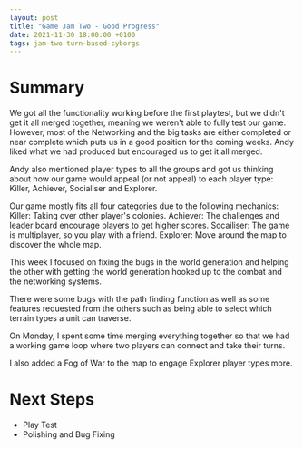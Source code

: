 ```yaml
---
layout: post
title: "Game Jam Two - Good Progress"
date: 2021-11-30 18:00:00 +0100
tags: jam-two turn-based-cyborgs
---
```


# Summary
We got all the functionality working before the first playtest, but we didn't get it all merged together, meaning we weren't able to fully test our game. However, most of the Networking and the big tasks are either completed or near complete which puts us in a good position for the coming weeks. Andy liked what we had produced but encouraged us to get it all merged.

Andy also mentioned player types to all the groups and got us thinking about how our game would appeal (or not appeal) to each player type: Killer, Achiever, Socialiser and Explorer.

Our game mostly fits all four categories due to the following mechanics:
Killer: Taking over other player's colonies.
Achiever: The challenges and leader board encourage players to get higher scores.
Socailiser: The game is multiplayer, so you play with a friend.
Explorer: Move around the map to discover the whole map.

This week I focused on fixing the bugs in the world generation and helping the other with getting the world generation hooked up to the combat and the networking systems.

There were some bugs with the path finding function as well as some features requested from the others such as being able to select which terrain types a unit can traverse.

On Monday, I spent some time merging everything together so that we had a working game loop where two players can connect and take their turns. 

I also added a Fog of War to the map to engage Explorer player types more.

# Next Steps
- Play Test 
- Polishing and Bug Fixing